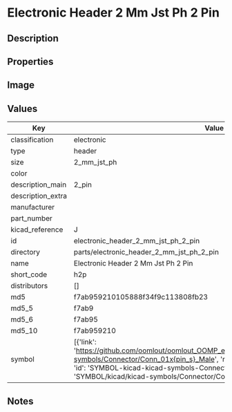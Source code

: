 # Electronic Header 2 Mm Jst Ph 2 Pin

## Description

## Properties


## Image


## Values

| Key | Value |
| --- | --- |
| classification | electronic |
| type | header |
| size | 2_mm_jst_ph |
| color |  |
| description_main | 2_pin |
| description_extra |  |
| manufacturer |  |
| part_number |  |
| kicad_reference | J |
| id | electronic_header_2_mm_jst_ph_2_pin |
| directory | parts/electronic_header_2_mm_jst_ph_2_pin |
| name | Electronic Header 2 Mm Jst Ph 2 Pin |
| short_code | h2p |
| distributors | [] |
| md5 | f7ab959210105888f34f9c113808fb23 |
| md5_5 | f7ab9 |
| md5_6 | f7ab95 |
| md5_10 | f7ab959210 |
| symbol | [{'link': 'https://github.com/oomlout/oomlout_OOMP_eda_V2/tree/main/SYMBOL/kicad/kicad-symbols/Connector/Conn_01x{pin_s}_Male', 'name': 'Connector : Conn_01x02_Male', 'id': 'SYMBOL-kicad-kicad-symbols-Connector-Conn_01x02_Male', 'directory': 'SYMBOL/kicad/kicad-symbols/Connector/Conn_01x02_Male/'}] |

## Notes

